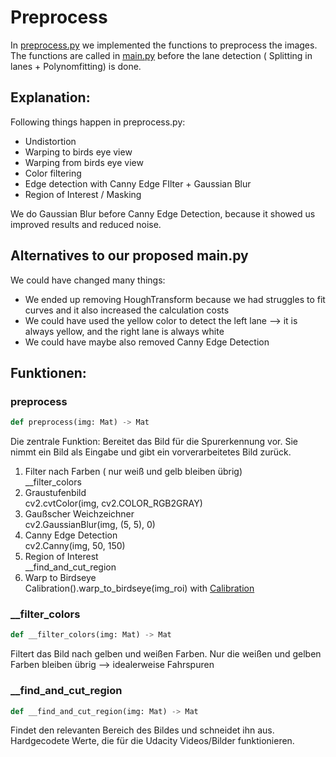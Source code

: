 # Preprocess

In [preprocess.py](../src/preprocess.py) we implemented the functions to preprocess the images. The functions are called in [main.py](main.py) before the lane detection ( Splitting in lanes + Polynomfitting) is done.

## Explanation:

Following things happen in preprocess.py:
- Undistortion
- Warping to birds eye view
- Warping from birds eye view
- Color filtering
- Edge detection with Canny Edge FIlter  + Gaussian Blur
- Region of Interest / Masking

We do Gaussian Blur before Canny Edge Detection, because it showed us improved results and reduced noise.


## Alternatives to our proposed main.py

We could have changed many things:
- We ended up removing HoughTransform because we had struggles to fit curves and it also increased the calculation costs
- We could have used the yellow color to detect the left lane --> it is always yellow, and the right lane is always white
- We could have maybe also removed Canny Edge Detection

## Funktionen:

### preprocess
```python
def preprocess(img: Mat) -> Mat
```
Die zentrale Funktion: Bereitet das Bild für die Spurerkennung vor. Sie nimmt ein Bild als Eingabe und gibt ein vorverarbeitetes Bild zurück.
1. Filter nach Farben ( nur weiß und gelb bleiben übrig)  
__filter_colors
2. Graustufenbild   
cv2.cvtColor(img, cv2.COLOR_RGB2GRAY)
3. Gaußscher Weichzeichner   
cv2.GaussianBlur(img, (5, 5), 0)
4. Canny Edge Detection   
cv2.Canny(img, 50, 150)
5. Region of Interest   
__find_and_cut_region
6. Warp to Birdseye    
Calibration().warp_to_birdseye(img_roi) with [Calibration](Calibration.md)

### __filter_colors
```python
def __filter_colors(img: Mat) -> Mat
```
Filtert das Bild nach gelben und weißen Farben. Nur die weißen und gelben Farben bleiben übrig --> idealerweise Fahrspuren

### __find_and_cut_region
```python
def __find_and_cut_region(img: Mat) -> Mat
```
Findet den relevanten Bereich des Bildes und schneidet ihn aus. Hardgecodete Werte, die für die Udacity Videos/Bilder funktionieren.